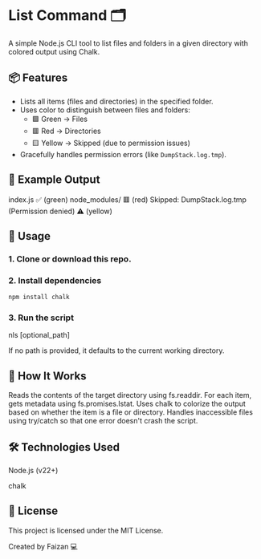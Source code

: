 # List Command 🗂️

A simple Node.js CLI tool to list files and folders in a given directory with colored output using Chalk.

## 📦 Features

- Lists all items (files and directories) in the specified folder.
- Uses color to distinguish between files and folders:
  - 🟩 Green → Files
  - 🟥 Red → Directories
  - 🟨 Yellow → Skipped (due to permission issues)
- Gracefully handles permission errors (like `DumpStack.log.tmp`).

## 📁 Example Output

index.js ✅ (green)
node_modules/ 🟥 (red)
Skipped: DumpStack.log.tmp (Permission denied) ⚠️ (yellow)

## 🚀 Usage

### 1. Clone or download this repo.

### 2. Install dependencies

```bash
npm install chalk
  ```
### 3. Run the script

nls [optional_path] 

If no path is provided, it defaults to the current working directory.

## 🧠 How It Works

Reads the contents of the target directory using fs.readdir.
For each item, gets metadata using fs.promises.lstat.
Uses chalk to colorize the output based on whether the item is a file or directory.
Handles inaccessible files using try/catch so that one error doesn't crash the script.

## 🛠️ Technologies Used

Node.js (v22+)

chalk

## 📄 License
This project is licensed under the MIT License.

Created by Faizan 💻
